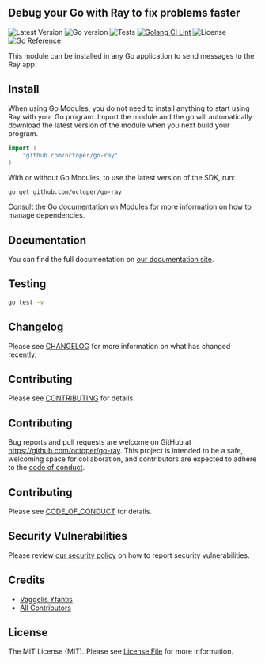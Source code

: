 ## Debug your Go with Ray to fix problems faster

![Latest Version](https://img.shields.io/github/v/tag/octoper/go-ray)
![Go version](https://img.shields.io/github/go-mod/go-version/octoper/go-ray)
![Tests](https://github.com/octoper/go-ray/workflows/Tests/badge.svg)
[![Golang CI Lint](https://github.com/octoper/go-ray/actions/workflows/linter.yml/badge.svg)](https://github.com/octoper/go-ray/actions/workflows/linter.yml)
![License](https://img.shields.io/github/license/octoper/go-ray)
[![Go Reference](https://pkg.go.dev/badge/github.com/octoper/go-ray.svg)](https://pkg.go.dev/github.com/octoper/go-ray)

This module can be installed in any Go application to send messages to the Ray app.

## Install

When using Go Modules, you do not need to install anything to start using Ray with your Go program. Import the module
and the go will automatically download the latest version of the module when you next build your program.

```go
import (
    "github.com/octoper/go-ray"
)
```

With or without Go Modules, to use the latest version of the SDK, run:

`go get github.com/octoper/go-ray`

Consult the [Go documentation on Modules](https://github.com/golang/go/wiki/Modules#how-to-upgrade-and-downgrade-dependencies) for more information on how to manage dependencies.

## Documentation

You can find the full documentation on [our documentation site](https://spatie.be/docs/ray).

## Testing

```bash
go test -v
```

## Changelog

Please see [CHANGELOG](CHANGELOG.md) for more information on what has changed recently.

## Contributing

Please see [CONTRIBUTING](.github/CONTRIBUTING.md) for details.

## Contributing

Bug reports and pull requests are welcome on GitHub at https://github.com/octoper/go-ray. This project is intended to be
a safe, welcoming space for collaboration, and contributors are expected to adhere to
the [code of conduct](https://github.com/spatie/ray/blob/master/CODE_OF_CONDUCT.md).

## Contributing

Please see [CODE_OF_CONDUCT](.github/CODE_OF_CONDUCT.md) for details.

## Security Vulnerabilities

Please review [our security policy](SECURITY.md) on how to report security vulnerabilities.

## Credits

- [Vaggelis Yfantis](https://github.com/octoper)
- [All Contributors](../../contributors)

## License

The MIT License (MIT). Please see [License File](LICENSE.md) for more information.
